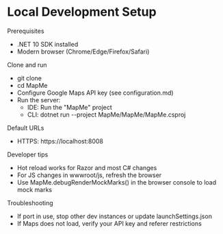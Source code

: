 # Local Development Setup

Prerequisites
- .NET 10 SDK installed
- Modern browser (Chrome/Edge/Firefox/Safari)

Clone and run
- git clone <repo>
- cd MapMe
- Configure Google Maps API key (see configuration.md)
- Run the server:
  - IDE: Run the "MapMe" project
  - CLI: dotnet run --project MapMe/MapMe/MapMe.csproj

Default URLs
- HTTPS: https://localhost:8008

Developer tips
- Hot reload works for Razor and most C# changes
- For JS changes in wwwroot/js, refresh the browser
- Use MapMe.debugRenderMockMarks() in the browser console to load mock marks

Troubleshooting
- If port in use, stop other dev instances or update launchSettings.json
- If Maps does not load, verify your API key and referer restrictions

